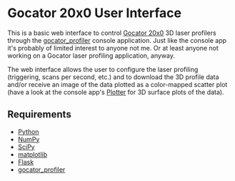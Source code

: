 # Gocator 20x0 User Interface

This is a basic web interface to control [Gocator 20x0](http://www.lmi3d.com/product/gocator-family) 3D laser profilers through the [gocator_profiler](https://github.com/ccoughlin/gocator_profiler) console application.  Just like the console app it's probably of limited interest to anyone not me.  Or at least anyone not working on a Gocator laser profiling application, anyway.

The web interface allows the user to configure the laser profiling (triggering, scans per second, etc.) and to download the 3D profile data and/or receive an image of the data plotted as a color-mapped scatter plot (have a look at the console app's [Plotter](https://github.com/ccoughlin/gocator_profiler/blob/master/gocator_plotter.py) for 3D surface plots of the data).

## Requirements
* [Python](http://www.python.org)
* [NumPy](http://www.numpy.org)
* [SciPy](http://www.scipy.org/)
* [matplotlib](http://www.matplotlib.org)
* [Flask](http://flask.pocoo.org/)
* [gocator_profiler](https://github.com/ccoughlin/gocator_profiler)